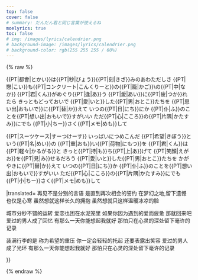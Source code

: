 ```yaml
---
top: false
cover: false
# summary: だんだん君と同じ言葉が使えるね
moelyrics: true
toc: false
# img: /images/lyrics/calendrier.png
# background-image: /images/lyrics/calendrier.png
# background-color: rgb(255 255 255 / 60%)
---
```


{% raw %}
<lyrics hidden>
{{Photrans2/button}}
{{LyricsKai
|lstyle=color:;
|rstyle=color:;
|original=
さよならは{{PT|別|わか}}れの {{PT|言葉|ことば}}じゃなくて
{{PT|再|ふたた}}び{{PT|逢|あ}}うまでの {{PT|遠|とお}}い{{PT|約束|やくそく}}
{{PT|夢|ゆめ}}のいた{{PT|場所|ばしょ}}に {{PT|未練|みれん}}{{PT|殘|のこ}}しても
{{PT|心寒|うらさむ}}いだけさ
このまま{{PT|何時間|なんじかん}}でも {{PT|抱|だ}}いていたいけど
ただこのまま {{PT|冷|つめ}}たい{{PT|頬|ほお}}を{{PT|暖|あたた}}めたいけど

{{PT|都會|とかい}}は{{PT|秒|びょう}}{{PT|刻|きざ}}みのあわただしさ
{{PT|戀|こい}}も{{PT|コンクリート|こんくりーと}}の{{PT|籠|かご}}\の{{PT|中|なか}}
{{PT|君|くん}}がめぐり{{PT|逢|あ}}う {{PT|愛|あい}}に{{PT|疲|つか}}れたら
きっともどっておいで
{{PT|愛|いと}}した{{PT|男|おとこ}}たちを {{PT|思い出|おもいで}}に{{PT|替|か}}えて
いつの{{PT|日|にち}}にか {{PT|仆|ふ}}のことを{{PT|想い出|おもいで}}すがいい
ただ{{PT|心|こころ}}の{{PT|片隅|かたすみ}}にでも {{PT|小|ちー}}さく{{PT|メモ|めも}}して

{{PT|スーツケース|すーつけーす}} いっぱいにつめこんだ
{{PT|希望|きぼう}}という{{PT|名|めい}}の {{PT|重|おも}}い{{PT|荷物|にもつ}}を
{{PT|君|くん}}は{{PT|軽々|かるがる}}と きっと{{PT|持|も}}ち{{PT|上|あ}}げて
{{PT|笑顏|えがお}}を{{PT|見|み}}せるだろう
{{PT|愛|いと}}した{{PT|男|おとこ}}たちを かがやきに{{PT|替|か}}えて
いつの{{PT|日|にち}}か {{PT|仆|ふ}}のことを{{PT|想い出|おもいで}}すがいい
ただ{{PT|心|こころ}}の{{PT|片隅|かたすみ}}にでも {{PT|小|ちー}}さく{{PT|メモ|めも}}して

|translated=
再见不是分别的言语
是直到再次相会的誓约
在梦幻之地,留下遗憾
也仅是心寒
虽然想就这样长久的拥抱
虽然想就只这样温暖冰凉的脸

城市分秒不错的运转
爱恋也困在水泥笼里
如果你因为遇到的爱而疲惫
那就回来吧
爱过的男人成了回忆
有那么一天你能想起我就好
那怕只在心灵的深处留下毫许的记录

装满行李的是
称为希望的重压
你一定会轻轻的托起
还要表露出笑容
爱过的男人成了光环
有那么一天你能想起我就好
那怕只在心灵的深处留下毫许的记录

}}

</lyrics>
{% endraw %}
